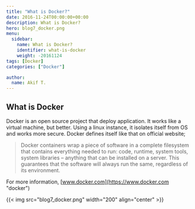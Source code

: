 ```yaml
---
title: "What is Docker?"
date: 2016-11-24T00:00:00+00:00
description: What is Docker?
hero: blog7_docker.png
menu:
  sidebar:
    name: What is Docker?
    identifier: what-is-docker
    weight: -20161124
tags: [Docker]
categories: ["Docker"]

author:
  name: Akif T.
---
```


## What is Docker

Docker is an open source project that deploy application. It works like a virtual machine, but better. Using a linux instance, it isolates itself from OS and works more secure.  Docker defines itself like that on official website;

> Docker containers wrap a piece of software in a complete filesystem that contains everything needed to run: code, runtime, system tools, system libraries – anything that can be installed on a server. This guarantees that the software will always run the same, regardless of its environment.

For more information, 
[www.docker.com](https://www.docker.com "docker")

{{< img src="blog7_docker.png" width="200" align="center" >}}